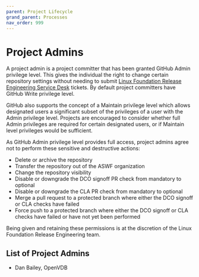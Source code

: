 ```yaml
---
parent: Project Lifecycle
grand_parent: Processes
nav_order: 999
---
```


# Project Admins

A project admin is a project committer that has been granted GitHub
Admin privilege level. This gives the individual the right to change
certain repository settings without needing to submit
[Linux Foundation Release Engineering Service Desk](https://docs.releng.linuxfoundation.org/en/latest/helpdesk.html) tickets. By
default project committers have GitHub Write privilege level.

GitHub also supports the concept of a Maintain privilege level which allows
designated users a significant subset of the privileges of a user with the Admin
privilege level. Projects are encouraged to consider whether full Admin
privileges are required for certain designated users, or if Maintain level
privileges would be sufficient.

As GitHub Admin privilege level provides full access, project admins agree
not to perform these sensitive and destructive actions:

* Delete or archive the repository
* Transfer the repository out of the ASWF organization
* Change the repository visibility
* Disable or downgrade the DCO signoff PR check from mandatory to optional
* Disable or downgrade the CLA PR check from mandatory to optional
* Merge a pull request to a protected branch where either the DCO signoff or
  CLA checks have failed
* Force push to a protected branch where either the DCO signoff or CLA checks
  have failed or have not yet been performed

Being given and retaining these permissions is at the discretion of the Linux
Foundation Release Engineering team.

## List of Project Admins

* Dan Bailey, OpenVDB

